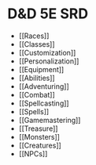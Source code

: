 # D&D 5E SRD
- [[Races]]
- [[Classes]]
- [[Customization]]
- [[Personalization]]
- [[Equipment]]
- [[Abilities]]
- [[Adventuring]]
- [[Combat]]
- [[Spellcasting]]
- [[Spells]]
- [[Gamemastering]]
- [[Treasure]]
- [[Monsters]]
- [[Creatures]]
- [[NPCs]]
